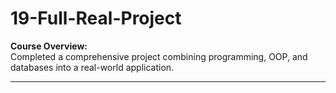 ﻿# 19-Full-Real-Project

**Course Overview:**  
Completed a comprehensive project combining programming, OOP, and databases into a real-world application.  

---
